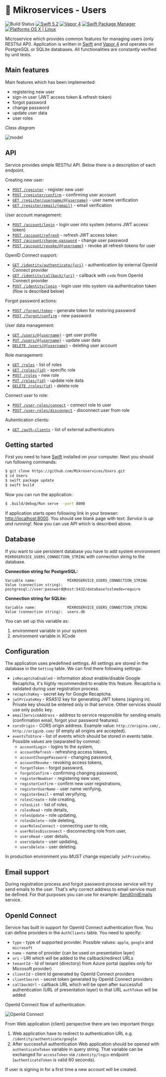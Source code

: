 # :couple: Mikroservices - Users

![Build Status](https://github.com/Mikroservices/Users/workflows/Build/badge.svg)
[![Swift 5.2](https://img.shields.io/badge/Swift-5.2-orange.svg?style=flat)](ttps://developer.apple.com/swift/)
[![Vapor 4](https://img.shields.io/badge/vapor-4.0-blue.svg?style=flat)](https://vapor.codes)
[![Swift Package Manager](https://img.shields.io/badge/SPM-compatible-4BC51D.svg?style=flat)](https://swift.org/package-manager/)
[![Platforms OS X | Linux](https://img.shields.io/badge/Platforms-OS%20X%20%7C%20Linux%20-lightgray.svg?style=flat)](https://developer.apple.com/swift/)


Microservice which provides common features for managing users (only RESTful API).
Application is written in [Swift](https://swift.org) and [Vapor 4](https://vapor.codes) and operates on PostgreSQL or SQLite databases.
All functionalities are constantly verified by unit tests.

## Main features

Main features which has been implemented:

- registering new user
- sign-in user (JWT access token & refresh token)
- forgot password
- change password
- update user data
- user roles

*Class diagram*

![model](Images/model.png)

## API

Service provides simple RESTful API. Below there is a description of each endpoint.

Creating new user:

- [`POST /register`](Docs/register/create.md) - register new user
- [`POST /register/confirm`](Docs/register/confirm.md) - confirming user account
- [`GET /register/username/@{username}`](Docs/register/username-verification.md) - user name verification
- [`GET /register/email/{email}`](Docs/register/email-verification.md) - email verification

User account management:

- [`POST /account/login`](Docs/account/login.md) - login user into system (returns JWT access token)
- [`POST /account/refresh`](Docs/account/refresh.md) - refresh JWT access token
- [`POST /account/change-password`](Docs/account/change-password.md) - change user password
- [`POST /account/revoke/@{username}`](Docs/account/revoke.md) - revoke all refresh tokens for user

OpenID Connect support:

- [`GET /identity/authenticate/{uri}`](Docs/identity/authenticate.md) - authentication by external OpenId Connect provider
- [`GET /identity/callback/{uri}`](Docs/identity/callback.md) - callback with `code` from OpenId Connect provider
- [`POST /identity/login`](Docs/identity/login.md) - login user into system via authentication token (flow is described below)

Forgot password actions:

- [`POST /forgot/token`](Docs/forgot-password/token.md) - generate token for restoring password
- [`POST /forgot/confirm`](Docs/forgot-password/confirm.md) - new password

User data management:

- [`GET /users/@{username}`](Docs/users/profile.md) - get user profile
- [`PUT /users/@{username}`](Docs/users/update.md) - update user data
- [`DELETE /users/@{username}`](Docs/users/delete.md) - deleting user account

Role management:

- [`GET /roles`](Docs/roles/list.md) - list of roles
- [`GET /roles/{id}`](Docs/roles/role.md) - specific role
- [`POST /roles`](Docs/roles/create.md) - new role
- [`PUT /roles/{id}`](Docs/roles/update.md) - update role data
- [`DELETE /roles/{id}`](Docs/roles/delete.md) - delete role

Connect user to role:

- [`POST /user-roles/connect`](Docs/user-roles/connect.md) - connect role to user
- [`POST /user-roles/disconnect`](Docs/user-roles/disconnect.md) - disconnect user from role

Auhentication clients:

- [`GET /auth-clients`](Docs/auth-clients/list.md) - list of external authenticators

## Getting started

First you need to have [Swift](https://swift.org) installed on your computer.
Next you should run following commands:

```bash
$ git clone https://github.com/Mikroservices/Users.git
$ cd Users
$ swift package update
$ swift build
```

Now you can run the application:

```bash
$ .build/debug/Run serve --port 8000
```

If application starts open following link in your browser: [http://localhost:8000](http://localhost:8000).
You should see blank page with text: *Service is up and running!*. Now you can use API which is described above.

## Database

If you want to use persistent database you have to add system environment `MIKROSERVICE_USERS_CONNECTION_STRING` with connection string to the database.

**Connection string for PostgreSQL:** 

```
Variable name:              MIKROSERVICE_USERS_CONNECTION_STRING
Value (connection string):  postgresql://user:password@host:5432/database?sslmode=require
```

**Connection string for SQLite:** 

```
Variable name:              MIKROSERVICE_USERS_CONNECTION_STRING
Value (connection string):  users.db
```

You can set up this variable as:

1. environment variable in your system
2. environment variable in XCode


## Configuration

The application uses predefined settings. All settings are stored in the database in the `Setting` table.
We can find there following settings:

- `isRecaptchaEnabled` - information about enable/disable Google Recaptcha, it's highly recommended to enable this feature. Recaptcha is validated during user registration process.
- `recaptchaKey` - secret key for Google Recaptcha.
- `jwtPrivateKey` - RSA512 key for generating JWT tokens (signing in). Private key should be entered only in that service. Other services should use only public key.
- `emailServiceAddress` - address to service responsible for sending emails (confirmation email, forgot your password features).
- `corsOrigin` - CORS origin address. Example value: `http://origina.com/, http://originb.com/` (if empty all origins are accepted). 
- `eventsToStore` - list of events which should be stored in events table. Possible values are (separated by comma):
  - `accountLogin` - logins to the system,
  - `accountRefresh` - refreshing access tokens,
  - `accountChangePassword` - changing password,
  - `accountRevoke` - revoking access tokens,
  - `forgotToken` - forgot password,
  - `forgotConfirm` - confirming changing password,
  - `registerNewUser` - registering new user,
  - `registerConfirm` - confirm new user registrations,
  - `registerUserName` - user name verifying,
  - `registerEmail` - email veryifying,
  - `rolesCreate` - role creating,
  - `rolesList` - list of roles,
  - `rolesRead` - role details,
  - `rolesUpdate` - role updating,
  - `rolesDelete` - role deleting,
  - `userRolesConnect` - connecting user to role,
  - `userRolesDisconnect` - disconnecting role from user,
  - `usersRead` - user details,
  - `usersUpdate` - user updating,
  - `usersDelete` - user deleting.

In production environment you *MUST* change especially `jwtPrivateKey`.

## Email support

During registration process and forgot password process service will try send emails to the user. That's why correct address to email service must be defined. For that purposes you can use for example: [SendGridEmails](https://github.com/Mikroservices/SendGridEmails) service.

## OpenId Connect

Service has built in support for OpenId Connect authentication flow. You can define providers in the `AuthClients` table. You need to specify:

- `type` - type of supported provider. Possible values: `apple`, `google` and `microsoft`
- `name` - name of provider (can be used on presentation layer)
- `uri` - URI which will be added to the callback/redirect URLs
- `tenantId` - Id of tenant (directory) from Azure portal (applies only for Microsoft provider)
- `clientId` - client Id generated by OpenId Connect providers
- `clientSecret` - secret token generated by OpenId Connect providers
- `callbackUrl` - callback URL which will be open after successfull authentication (URL of presentation layer) to that URL `authToken` will be added

OpenId Connect flow of authentication:

![OpenId Connect](Images/openid.png)

From Web application (client) perspective there are two important things:

1. Web application have to redirect to authentication URL e.g. `/identity/authenticate/google`
2. After successfull authentication Web application should be opened with `authenticateToken` variable in query string. That variable can be exchanged for `accessToken` via `/identity/login` endpoint (`authenticateToken` is valid 60 seconds). 

If user is signing in for a first time a new account will be created. 
